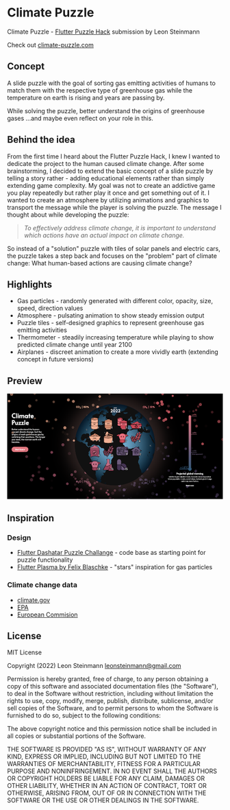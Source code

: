 # Climate Puzzle

Climate Puzzle - [Flutter Puzzle Hack](https://flutterhack.devpost.com/) submission by Leon Steinmann

Check out [climate-puzzle.com](https://climate-puzzle.com/#/)

## Concept

A slide puzzle with the goal of sorting gas emitting activities of humans to match them with the respective type of greenhouse gas while the temperature on earth is rising and years are passing by. 

While solving the puzzle, better understand the origins of greenhouse gases ...and maybe even reflect on your role in this. 

## Behind the idea

From the first time I heard about the Flutter Puzzle Hack, I knew I wanted to dedicate the project to the human caused climate change. After some brainstorming, I decided to extend the basic concept of a slide puzzle by telling a story rather - adding educational elements rather than simply extending game complexity. My goal was not to create an addictive game you play repeatedly but rather play it once and get something out of it. I wanted to create an atmosphere by utilizing animations and graphics to transport the message while the player is solving the puzzle. The message I thought about while developing the puzzle: 

> *To effectively address climate change, it is important to understand which actions have an actual impact on climate change.*

So instead of a "solution" puzzle with tiles of solar panels and electric cars, the puzzle takes a step back and focuses on the "problem" part of climate change: What human-based actions are causing climate change?

## Highlights

- Gas particles - randomly generated with different color, opacity, size, speed, direction values
- Atmosphere - pulsating animation to show steady emission output
- Puzzle tiles - self-designed graphics to represent greenhouse gas emitting activities
- Thermometer - steadily increasing temperature while playing to show predicted climate change until year 2100
- Airplanes - discreet animation to create a more vividly earth (extending concept in future versions)

## Preview

![Preview](assets/images/preview_snapshot.png)

## Inspiration

### Design

- [Flutter Dashatar Puzzle Challange](https://flutter.github.io/samples/slide_puzzle.html) - code base as starting point for puzzle functionality
- [Flutter Plasma by Felix Blaschke](https://flutterplasma.dev/) - "stars" inspiration for gas particles

### Climate change data

- [climate.gov](https://www.climate.gov/news-features/understanding-climate/climate-change-global-temperature) 
- [EPA](https://www.epa.gov/ghgemissions/overview-greenhouse-gases)
- [European Commision](https://ec.europa.eu/clima/eu-action/fluorinated-greenhouse-gases_en)

## License

MIT License

Copyright (2022) Leon Steinmann leonsteinmann@gmail.com

Permission is hereby granted, free of charge, to any person obtaining a copy of this software and associated documentation files (the  "Software"), to deal in the Software without restriction, including  without limitation the rights to use, copy, modify, merge, publish,  distribute, sublicense, and/or sell copies of the Software, and to  permit persons to whom the Software is furnished to do so, subject to  the following conditions:

The above copyright notice and this permission notice shall be included in all copies or substantial portions of the Software.

THE SOFTWARE IS PROVIDED "AS IS", WITHOUT WARRANTY OF ANY KIND,  EXPRESS OR IMPLIED, INCLUDING BUT NOT LIMITED TO THE WARRANTIES OF  MERCHANTABILITY, FITNESS FOR A PARTICULAR PURPOSE AND NONINFRINGEMENT.  IN NO EVENT SHALL THE AUTHORS OR COPYRIGHT HOLDERS BE LIABLE FOR ANY  CLAIM, DAMAGES OR OTHER LIABILITY, WHETHER IN AN ACTION OF CONTRACT,  TORT OR OTHERWISE, ARISING FROM, OUT OF OR IN CONNECTION WITH THE  SOFTWARE OR THE USE OR OTHER DEALINGS IN THE SOFTWARE.

[license_badge]: https://img.shields.io/badge/license-MIT-blue.svg
[license_link]: https://opensource.org/licenses/MIT